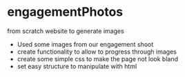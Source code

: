 # engagementPhotos
from scratch website to generate images

- Used some images from our engagement shoot
- create functionality to allow to progress through images
- create some simple css to make the page not look bland
- set easy structure to manipulate with html
